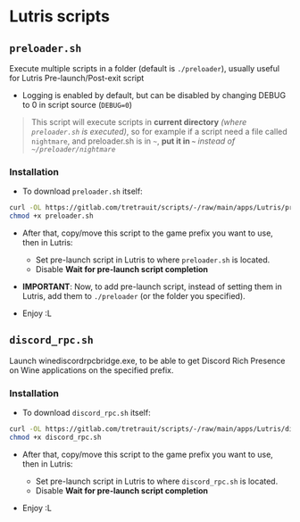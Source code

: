 # Lutris scripts
## `preloader.sh`
Execute multiple scripts in a folder (default is `./preloader`), usually useful for Lutris Pre-launch/Post-exit script
+ Logging is enabled by default, but can be disabled by changing DEBUG to 0 in script source (`DEBUG=0`)
> This script will execute scripts in **current directory** *(where `preloader.sh` is executed)*, so for example if a script need a file called `nightmare`, and preloader.sh is in `~`, **put it in `~`** *instead of `~/preloader/nightmare`*
### Installation
+ To download `preloader.sh` itself:
```sh
curl -OL https://gitlab.com/tretrauit/scripts/-/raw/main/apps/Lutris/preloader.sh
chmod +x preloader.sh
```
+ After that, copy/move this script to the game prefix you want to use, then in Lutris:
    - Set pre-launch script in Lutris to where `preloader.sh` is located.
    - Disable **Wait for pre-launch script completion**

+ **IMPORTANT**: Now, to add pre-launch script, instead of setting them in Lutris, add them to `./preloader` (or the folder you specified).
+ Enjoy :L

## `discord_rpc.sh`
Launch winediscordrpcbridge.exe, to be able to get Discord Rich Presence on Wine applications on the specified prefix.

### Installation
+ To download `discord_rpc.sh` itself:
```sh
curl -OL https://gitlab.com/tretrauit/scripts/-/raw/main/apps/Lutris/discord_rpc.sh
chmod +x discord_rpc.sh
```
+ After that, copy/move this script to the game prefix you want to use, then in Lutris:
    - Set pre-launch script in Lutris to where `discord_rpc.sh` is located.
    - Disable **Wait for pre-launch script completion**

+ Enjoy :L
